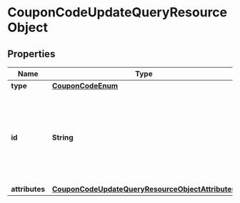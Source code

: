 # CouponCodeUpdateQueryResourceObject

## Properties
Name | Type | Description | Notes
------------ | ------------- | ------------- | -------------
**type** | [**CouponCodeEnum**](CouponCodeEnum.md) |  | 
**id** | **String** | The id of a coupon code is a combination of its unique code and the id of the coupon it is associated with. | 
**attributes** | [**CouponCodeUpdateQueryResourceObjectAttributes**](CouponCodeUpdateQueryResourceObjectAttributes.md) |  | 
